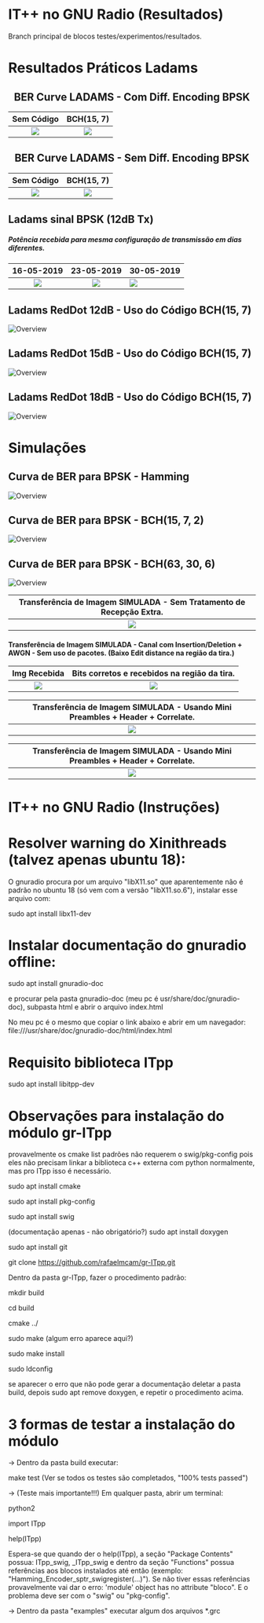 IT++ no GNU Radio (Resultados)
=============================

Branch principal de blocos testes/experimentos/resultados. 

# Resultados Práticos Ladams

<!-- ## BER Curve Ladams Diff. Encoding BPSK

![Overview](/examples/BPSK%20Ladams/30-05-2019%20(BER%20Curves)/Curva.png)

## BER Curve Ladams Diff. Encoding BCH(15, 7) BPSK

![Overview](/examples/BPSK%20Ladams/06-06-2019%20(BER%20Coded%20Curves)/Curva.png) -->


##  <center> BER Curve LADAMS - Com Diff. Encoding BPSK
Sem Código | BCH(15, 7)
:-------------------------:|:-------------------------:
![](/examples/BPSK%20Ladams/30-05-2019%20(BER%20Curves)/Curva.png) |  ![](/examples/BPSK%20Ladams/06-06-2019%20(BER%20Coded%20Curves)/Curva.png)


##  <center> BER Curve LADAMS - Sem Diff. Encoding BPSK
Sem Código | BCH(15, 7)
:-------------------------:|:-------------------------:
![](/examples/BPSK%20Ladams/27-06-2019%20(BER%20Sem%20Diff)/Curva.png) |  ![](/examples/BPSK%20Ladams/27-06-2019%20(BER%20Sem%20Diff)/Com%20Código/Curva.png)



## Ladams sinal BPSK (12dB Tx)
##### Potência recebida para mesma configuração de transmissão em dias diferentes.

16-05-2019             |  23-05-2019 | 30-05-2019 |
:-------------------------:|:-------------------------:| :-------------------------
![](/examples/BPSK%20Ladams/16-05-2019%20(RedDot%20BCH)/sinal_12dB_TX_16maio.png) | ![](/examples/BPSK%20Ladams/16-05-2019%20(RedDot%20BCH)/12dB_TX_dia23maio.png) | ![](/examples/BPSK%20Ladams/16-05-2019%20(RedDot%20BCH)/12dB_TX_dia30maio.png)



## Ladams RedDot 12dB - Uso do Código BCH(15, 7)

![Overview](/examples/BPSK%20Ladams/16-05-2019%20(RedDot%20BCH)/12dB_RedDot.png)

## Ladams RedDot 15dB - Uso do Código BCH(15, 7)

![Overview](/examples/BPSK%20Ladams/16-05-2019%20(RedDot%20BCH)/15dB_RedDot.png)

## Ladams RedDot 18dB - Uso do Código BCH(15, 7)

![Overview](/examples/BPSK%20Ladams/16-05-2019%20(RedDot%20BCH)/18dB_RedDot.png)

# Simulações

## Curva de BER para BPSK - Hamming

![Overview](/examples/Scripts%20Python/Curvas%20BER/BerCurve_Hamming_BPSK.png)

## Curva de BER para BPSK - BCH(15, 7, 2)

![Overview](/examples/Scripts%20Python/Curvas%20BER/BerCurve_BPSK_BCH_15_7_2.png)

## Curva de BER para BPSK - BCH(63, 30, 6)

![Overview](/examples/Scripts%20Python/Curvas%20BER/BerCurve_BPSK_BCH_63_30_6.png)


Transferência de Imagem SIMULADA - Sem Tratamento de Recepção Extra.      |  
:-------------------------:|
![](examples/Scripts&#32;Python/Scripts/BPSK&#32;-&#32;Sem&#32;Correlate/script_images.png) |  



#### Transferência de Imagem SIMULADA - Canal com Insertion/Deletion + AWGN - Sem uso de pacotes.  (Baixo Edit distance na região da tira.)
Img Recebida | Bits corretos e recebidos na região da tira.
:-------------------------:|:-------------------------:
![](examples/Simulação%20BPSK/Transmissão%20RedDot%20Usando%20ConstellationMod/Insertion.bmp) |  ![](examples/Simulação%20BPSK/Transmissão%20RedDot%20Usando%20ConstellationMod/edit_distance.png)



Transferência de Imagem SIMULADA - Usando Mini Preambles + Header + Correlate.   |  
:-------------------------:|
![](examples/Scripts&#32;Python/Scripts/BPSK&#32;-&#32;Com&#32;Correlate/script_images_red_dot.png) |  


Transferência de Imagem SIMULADA - Usando Mini Preambles + Header + Correlate.      |  
:-------------------------:|
![](examples/Scripts&#32;Python/Scripts/BPSK&#32;-&#32;Com&#32;Correlate/script_images.png) |  





IT++ no GNU Radio (Instruções)
=============================



# Resolver warning do Xinithreads (talvez apenas ubuntu 18):

O gnuradio procura por um arquivo "libX11.so" que aparentemente não é padrão no ubuntu 18 (só vem com a versão "libX11.so.6"), instalar esse arquivo com:

sudo apt install libx11-dev


# Instalar documentação do gnuradio offline:
sudo apt install gnuradio-doc

e procurar pela pasta gnuradio-doc (meu pc é usr/share/doc/gnuradio-doc), subpasta html e abrir o arquivo index.html

No meu pc é o mesmo que copiar o link abaixo e abrir em um navegador: file:///usr/share/doc/gnuradio-doc/html/index.html

# Requisito biblioteca ITpp

sudo apt install libitpp-dev

# Observações para instalação do módulo gr-ITpp

provavelmente os cmake list padrões não requerem o swig/pkg-config pois eles não precisam linkar a biblioteca c++ externa com python normalmente, mas pro ITpp isso é necessário.

sudo apt install cmake

sudo apt install pkg-config

sudo apt install swig

(documentação apenas - não obrigatório?) sudo apt install doxygen

sudo apt install git

git clone https://github.com/rafaelmcam/gr-ITpp.git

Dentro da pasta gr-ITpp, fazer o procedimento padrão:


mkdir build

cd build

cmake ../

sudo make (algum erro aparece aqui?)

sudo make install

sudo ldconfig

se aparecer o erro que não pode gerar a documentação deletar a pasta build, depois sudo apt remove doxygen, e repetir o procedimento acima.

# 3 formas de testar a instalação do módulo 
-> Dentro da pasta build executar:

make test (Ver se todos os testes são completados, "100% tests passed")

-> (Teste mais importante!!!) Em qualquer pasta, abrir um terminal:

python2

import ITpp

help(ITpp)

Espera-se que quando der o help(ITpp), a seção "Package Contents" possua: ITpp_swig, _ITpp_swig e dentro da seção "Functions" possua referências aos blocos instalados até então (exemplo: "Hamming_Encoder_sptr_swigregister(...)"). Se não tiver essas referências provavelmente vai dar o erro:
'module' object has no attribute "bloco". E o problema deve ser com o "swig" ou "pkg-config".

-> Dentro da pasta "examples" executar algum dos arquivos *.grc 